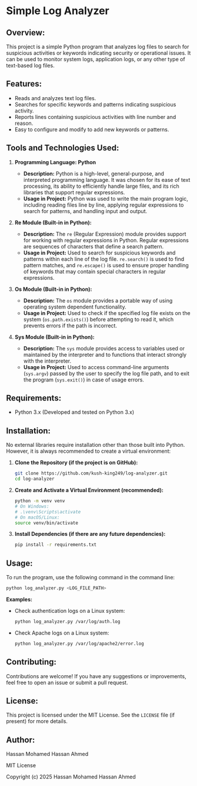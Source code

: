 Simple Log Analyzer
===================

Overview:
---------
This project is a simple Python program that analyzes log files to search for suspicious activities or keywords indicating security or operational issues. It can be used to monitor system logs, application logs, or any other type of text-based log files.

Features:
---------
*   Reads and analyzes text log files.
*   Searches for specific keywords and patterns indicating suspicious activity.
*   Reports lines containing suspicious activities with line number and reason.
*   Easy to configure and modify to add new keywords or patterns.

Tools and Technologies Used:
----------------------------

1.  **Programming Language: Python**
    *   **Description:** Python is a high-level, general-purpose, and interpreted programming language. It was chosen for its ease of text processing, its ability to efficiently handle large files, and its rich libraries that support regular expressions.
    *   **Usage in Project:** Python was used to write the main program logic, including reading files line by line, applying regular expressions to search for patterns, and handling input and output.

2.  **Re Module (Built-in in Python):**
    *   **Description:** The `re` (Regular Expression) module provides support for working with regular expressions in Python. Regular expressions are sequences of characters that define a search pattern.
    *   **Usage in Project:** Used to search for suspicious keywords and patterns within each line of the log file. `re.search()` is used to find pattern matches, and `re.escape()` is used to ensure proper handling of keywords that may contain special characters in regular expressions.

3.  **Os Module (Built-in in Python):**
    *   **Description:** The `os` module provides a portable way of using operating system dependent functionality.
    *   **Usage in Project:** Used to check if the specified log file exists on the system (`os.path.exists()`) before attempting to read it, which prevents errors if the path is incorrect.

4.  **Sys Module (Built-in in Python):**
    *   **Description:** The `sys` module provides access to variables used or maintained by the interpreter and to functions that interact strongly with the interpreter.
    *   **Usage in Project:** Used to access command-line arguments (`sys.argv`) passed by the user to specify the log file path, and to exit the program (`sys.exit()`) in case of usage errors.

Requirements:
-------------
*   Python 3.x (Developed and tested on Python 3.x)

Installation:
-------------
No external libraries require installation other than those built into Python. However, it is always recommended to create a virtual environment:

1.  **Clone the Repository (if the project is on GitHub):**
    ```bash
    git clone https://github.com/kush-king249/log-analyzer.git
    cd log-analyzer
    ```

2.  **Create and Activate a Virtual Environment (recommended):**
    ```bash
    python -m venv venv
    # On Windows:
    # .\venv\Scripts\activate
    # On macOS/Linux:
    source venv/bin/activate
    ```

3.  **Install Dependencies (if there are any future dependencies):**
    ```bash
    pip install -r requirements.txt
    ```

Usage:
------
To run the program, use the following command in the command line:

```bash
python log_analyzer.py <LOG_FILE_PATH>
```

**Examples:**

*   Check authentication logs on a Linux system:
    ```bash
    python log_analyzer.py /var/log/auth.log
    ```

*   Check Apache logs on a Linux system:
    ```bash
    python log_analyzer.py /var/log/apache2/error.log
    ```

Contributing:
-------------
Contributions are welcome! If you have any suggestions or improvements, feel free to open an issue or submit a pull request.

License:
--------
This project is licensed under the MIT License. See the `LICENSE` file (if present) for more details.

Author:
-------
Hassan Mohamed Hassan Ahmed

MIT License

Copyright (c) 2025 Hassan Mohamed Hassan Ahmed
